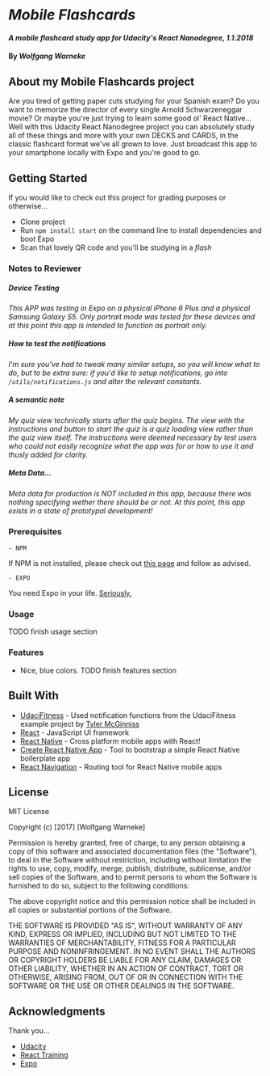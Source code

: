 # _Mobile Flashcards_

#### _A mobile flashcard study app for Udacity's React Nanodegree, 1.1.2018_

#### By _**Wolfgang Warneke**_

## About my Mobile Flashcards project

Are you tired of getting paper cuts studying for your Spanish exam? Do you want to memorize the director of every single Arnold Schwarzeneggar movie? Or maybe you're just trying to learn some good ol' React Native... Well with this Udacity React Nanodegree project you can absolutely study all of these things and more with your own DECKS and CARDS, in the classic flashcard format we've all grown to love. Just broadcast this app to your smartphone locally with Expo and you're good to go.

## Getting Started

If you would like to check out this project for grading purposes or otherwise...
* Clone project
* Run `npm install start` on the command line to install dependencies and boot Expo
* Scan that lovely QR code and you'll be studying in a *flash*

### Notes to Reviewer

##### Device Testing #####
_This APP was testing in Expo on a physical iPhone 6 Plus and a physical Samsung Galaxy S5. Only portrait mode was tested for these devices and at this point this app is intended to function as portrait only._

##### How to test the notifications #####
_I'm sure you've had to tweak many similar setups, so you will know what to do, but to be extra sure: if you'd like to setup notifications, go into `/utils/notifications.js` and alter the relevant constants._

##### *A semantic note* #####
_My quiz view *technically* starts after the quiz begins. The view with the instructions and button to start the quiz is a *quiz loading* view rather than the quiz view itself. The instructions were deemed necessary by test users who could not easily recognize what the app was for or how to use it and thusly added for clarity._

##### Meta Data... #####
_Meta data for production is NOT included in this app, because there was nothing specifying wether there should be or not. At this point, this app exists in a state of prototypal development!_


### Prerequisites

```
- NPM
```
If NPM is not installed, please check out [this page](https://www.npmjs.com/get-npm) and follow as advised.

```
- EXPO
```
You need Expo in your life. [Seriously.](https://expo.io/)

### Usage

TODO finish usage section

### Features

* Nice, blue colors.
TODO finish features section

## Built With

* [UdaciFitness](https://???) - Used notification functions from the UdaciFitness example project by [Tyler McGinniss](http://???)
* [React](https://github.com/facebook/react) - JavaScript UI framework
* [React Native](https://???) - Cross platform mobile apps with React!
* [Create React Native App](https://???) - Tool to bootstrap a simple React Native boilerplate app
* [React Navigation](https://???) - Routing tool for React Native mobile apps

## License

MIT License

Copyright (c) [2017] [Wolfgang Warneke]

Permission is hereby granted, free of charge, to any person obtaining a copy
of this software and associated documentation files (the "Software"), to deal
in the Software without restriction, including without limitation the rights
to use, copy, modify, merge, publish, distribute, sublicense, and/or sell
copies of the Software, and to permit persons to whom the Software is
furnished to do so, subject to the following conditions:

The above copyright notice and this permission notice shall be included in all
copies or substantial portions of the Software.

THE SOFTWARE IS PROVIDED "AS IS", WITHOUT WARRANTY OF ANY KIND, EXPRESS OR
IMPLIED, INCLUDING BUT NOT LIMITED TO THE WARRANTIES OF MERCHANTABILITY,
FITNESS FOR A PARTICULAR PURPOSE AND NONINFRINGEMENT. IN NO EVENT SHALL THE
AUTHORS OR COPYRIGHT HOLDERS BE LIABLE FOR ANY CLAIM, DAMAGES OR OTHER
LIABILITY, WHETHER IN AN ACTION OF CONTRACT, TORT OR OTHERWISE, ARISING FROM,
OUT OF OR IN CONNECTION WITH THE SOFTWARE OR THE USE OR OTHER DEALINGS IN THE
SOFTWARE.

## Acknowledgments
Thank you...
* [Udacity](https://www.udacity.com/)
* [React Training](https://www.reacttraining.com/)
* [Expo](https://expo.io/)
